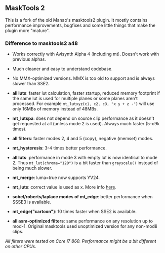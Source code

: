 ## MaskTools 2

This is a fork of the old Manao's masktools2 plugin. It mostly contains performance improvements, bugfixes and some little things that make the plugin more "mature".

### Difference to masktools2 a48

* Works correctly with Avisynth Alpha 4 (including mt). Doesn't work with previous alphas.

* Much cleaner and easy to understand codebase.

* No MMX-optimized versions. MMX is too old to support and is always slower than SSE2.

* **all luts**: faster lut calculation, faster startup, reduced memory footprint if the same lut is used for multiple planes or some planes aren't processed. For example ```mt_lutxyz(c1, c2, c3, "x y + z -")``` will use only 16MBs of memory instead of 48MBs.

* **mt_lutspa**: does not depend on source clip performance as it doesn't get requested at all (unless mode 2 is used). Always much faster (5-o9k times).

* **all filters**: faster modes 2, 4 and 5 (copy), negative (memset) modes.

* **mt_hysteresis**: 3-4 times better performance.

* **all luts**: performance in mode 3 with empty lut is now identical to mode 2. Thus ```mt_lut(chroma="128")``` is a bit faster than ```grayscale()``` instead of being much slower.

* **mt_merge**: luma=true now supports YV24.

* **mt_luts**: correct value is used as x. More info [here](http://forum.doom9.org/showpost.php?p=1637985&postcount=544).

* **sobel/roberts/laplace modes of mt_edge**: better performance when SSSE3 is available.

* **mt_edge("cartoon")**: 10 times faster when SSE2 is available.

* **all asm-optimized filters**: same performance on any resolution up to mod-1. Original masktools used unoptimized version for any non-mod8 clips.

_All filters were tested on Core i7 860. Performance might be a bit different on other CPUs._
